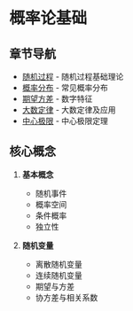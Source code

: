 # 概率论基础

## 章节导航

- [随机过程](stochastic.md) - 随机过程基础理论
- [概率分布](distributions.md) - 常见概率分布
- [期望方差](moments.md) - 数字特征
- [大数定律](law-large-numbers.md) - 大数定律及应用
- [中心极限](central-limit.md) - 中心极限定理

## 核心概念

1. **基本概念**
   - 随机事件
   - 概率空间
   - 条件概率
   - 独立性

2. **随机变量**
   - 离散随机变量
   - 连续随机变量
   - 期望与方差
   - 协方差与相关系数
